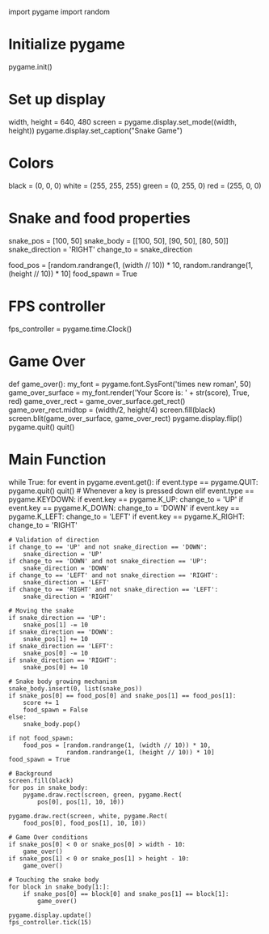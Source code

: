 import pygame
import random

# Initialize pygame
pygame.init()

# Set up display
width, height = 640, 480
screen = pygame.display.set_mode((width, height))
pygame.display.set_caption("Snake Game")

# Colors
black = (0, 0, 0)
white = (255, 255, 255)
green = (0, 255, 0)
red = (255, 0, 0)

# Snake and food properties
snake_pos = [100, 50]
snake_body = [[100, 50], [90, 50], [80, 50]]
snake_direction = 'RIGHT'
change_to = snake_direction

food_pos = [random.randrange(1, (width // 10)) * 10,
            random.randrange(1, (height // 10)) * 10]
food_spawn = True

# FPS controller
fps_controller = pygame.time.Clock()

# Game Over
def game_over():
    my_font = pygame.font.SysFont('times new roman', 50)
    game_over_surface = my_font.render('Your Score is: ' + str(score), True, red)
    game_over_rect = game_over_surface.get_rect()
    game_over_rect.midtop = (width/2, height/4)
    screen.fill(black)
    screen.blit(game_over_surface, game_over_rect)
    pygame.display.flip()
    pygame.quit()
    quit()

# Main Function
while True:
    for event in pygame.event.get():
        if event.type == pygame.QUIT:
            pygame.quit()
            quit()
        # Whenever a key is pressed down
        elif event.type == pygame.KEYDOWN:
            if event.key == pygame.K_UP:
                change_to = 'UP'
            if event.key == pygame.K_DOWN:
                change_to = 'DOWN'
            if event.key == pygame.K_LEFT:
                change_to = 'LEFT'
            if event.key == pygame.K_RIGHT:
                change_to = 'RIGHT'

    # Validation of direction
    if change_to == 'UP' and not snake_direction == 'DOWN':
        snake_direction = 'UP'
    if change_to == 'DOWN' and not snake_direction == 'UP':
        snake_direction = 'DOWN'
    if change_to == 'LEFT' and not snake_direction == 'RIGHT':
        snake_direction = 'LEFT'
    if change_to == 'RIGHT' and not snake_direction == 'LEFT':
        snake_direction = 'RIGHT'

    # Moving the snake
    if snake_direction == 'UP':
        snake_pos[1] -= 10
    if snake_direction == 'DOWN':
        snake_pos[1] += 10
    if snake_direction == 'LEFT':
        snake_pos[0] -= 10
    if snake_direction == 'RIGHT':
        snake_pos[0] += 10

    # Snake body growing mechanism
    snake_body.insert(0, list(snake_pos))
    if snake_pos[0] == food_pos[0] and snake_pos[1] == food_pos[1]:
        score += 1
        food_spawn = False
    else:
        snake_body.pop()

    if not food_spawn:
        food_pos = [random.randrange(1, (width // 10)) * 10,
                    random.randrange(1, (height // 10)) * 10]
    food_spawn = True

    # Background
    screen.fill(black)
    for pos in snake_body:
        pygame.draw.rect(screen, green, pygame.Rect(
            pos[0], pos[1], 10, 10))

    pygame.draw.rect(screen, white, pygame.Rect(
        food_pos[0], food_pos[1], 10, 10))

    # Game Over conditions
    if snake_pos[0] < 0 or snake_pos[0] > width - 10:
        game_over()
    if snake_pos[1] < 0 or snake_pos[1] > height - 10:
        game_over()

    # Touching the snake body
    for block in snake_body[1:]:
        if snake_pos[0] == block[0] and snake_pos[1] == block[1]:
            game_over()

    pygame.display.update()
    fps_controller.tick(15)
